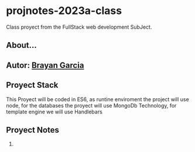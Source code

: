 # projnotes-2023a-class
Class proyect from the FullStack web development
SubJect.

## About...
**Autor:** [Brayan Garcia]()
---
## Proyect Stack
This Proyect will be coded in ES6, as runtine
enviroment the project will use node, for the databases the proyect will use MongoDb Technology, for template engine we will use Handlebars

## Proyect Notes
1.